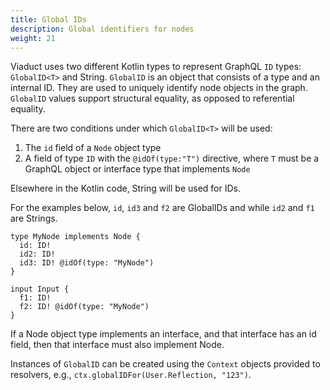 ```yaml
---
title: Global IDs
description: Global identifiers for nodes
weight: 21
---
```


Viaduct uses two different Kotlin types to represent GraphQL `ID` types: `GlobalID<T>` and String. `GlobalID` is an object that consists of a type and an internal ID. They are used to uniquely identify node objects in the graph. `GlobalID` values support structural equality, as opposed to referential equality.

There are two conditions under which `GlobalID<T>` will be used:
1. The `id` field of a `Node` object type
2. A field of type `ID` with the `@idOf(type:"T")` directive, where `T` must be a GraphQL object or interface type that implements `Node`

Elsewhere in the Kotlin code, String will be used for IDs.

For the examples below, `id`, `id3` and `f2` are GlobalIDs and while `id2` and `f1` are Strings.

```graphqls
type MyNode implements Node {
  id: ID!
  id2: ID!
  id3: ID! @idOf(type: "MyNode")
}

input Input {
  f1: ID!
  f2: ID! @idOf(type: "MyNode")
}
```

If a Node object type implements an interface, and that interface has an id field, then that interface must also implement Node.

Instances of `GlobalID` can be created using the `Context` objects provided to resolvers, e.g., `ctx.globalIDFor(User.Reflection, "123")`.
